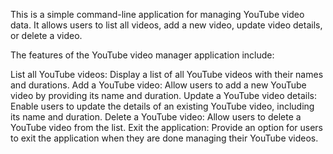 This is a simple command-line application for managing YouTube video data. It allows users to list all videos, add a new video, update video details, or delete a video.

The features of the YouTube video manager application include:

List all YouTube videos: Display a list of all YouTube videos with their names and durations.
Add a YouTube video: Allow users to add a new YouTube video by providing its name and duration.
Update a YouTube video details: Enable users to update the details of an existing YouTube video, including its name and duration.
Delete a YouTube video: Allow users to delete a YouTube video from the list.
Exit the application: Provide an option for users to exit the application when they are done managing their YouTube videos.
